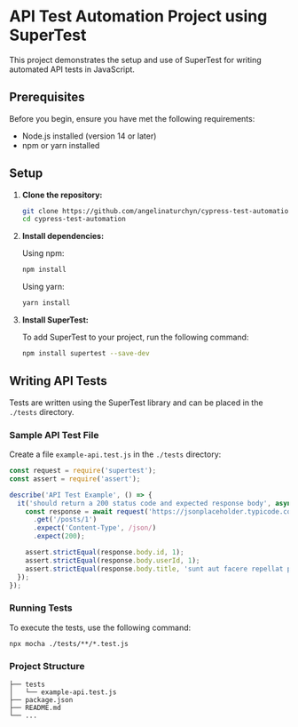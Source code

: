 # API Test Automation Project using SuperTest

This project demonstrates the setup and use of SuperTest for writing automated API tests in JavaScript.

## Prerequisites

Before you begin, ensure you have met the following requirements:

- Node.js installed (version 14 or later)
- npm or yarn installed

## Setup

1. **Clone the repository:**

    ```sh
    git clone https://github.com/angelinaturchyn/cypress-test-automation
    cd cypress-test-automation
    ```

2. **Install dependencies:**

    Using npm:

    ```sh
    npm install
    ```

    Using yarn:

    ```sh
    yarn install
    ```

3. **Install SuperTest:**

    To add SuperTest to your project, run the following command:

    ```sh
    npm install supertest --save-dev
    ```

## Writing API Tests

Tests are written using the SuperTest library and can be placed in the `./tests` directory.

### Sample API Test File

Create a file `example-api.test.js` in the `./tests` directory:

```javascript
const request = require('supertest');
const assert = require('assert');

describe('API Test Example', () => {
  it('should return a 200 status code and expected response body', async () => {
    const response = await request('https://jsonplaceholder.typicode.com')
      .get('/posts/1')
      .expect('Content-Type', /json/)
      .expect(200);

    assert.strictEqual(response.body.id, 1);
    assert.strictEqual(response.body.userId, 1);
    assert.strictEqual(response.body.title, 'sunt aut facere repellat provident occaecati excepturi optio reprehenderit');
  });
});
```

### Running Tests

To execute the tests, use the following command:

``` npx mocha ./tests/**/*.test.js ```


### Project Structure


```
├── tests
│   └── example-api.test.js
├── package.json
├── README.md
└── ...

```
